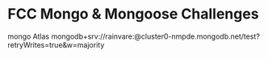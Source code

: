 FCC Mongo & Mongoose Challenges
===============================
mongo Atlas 
mongodb+srv://rainvare:<password>@cluster0-nmpde.mongodb.net/test?retryWrites=true&w=majority
